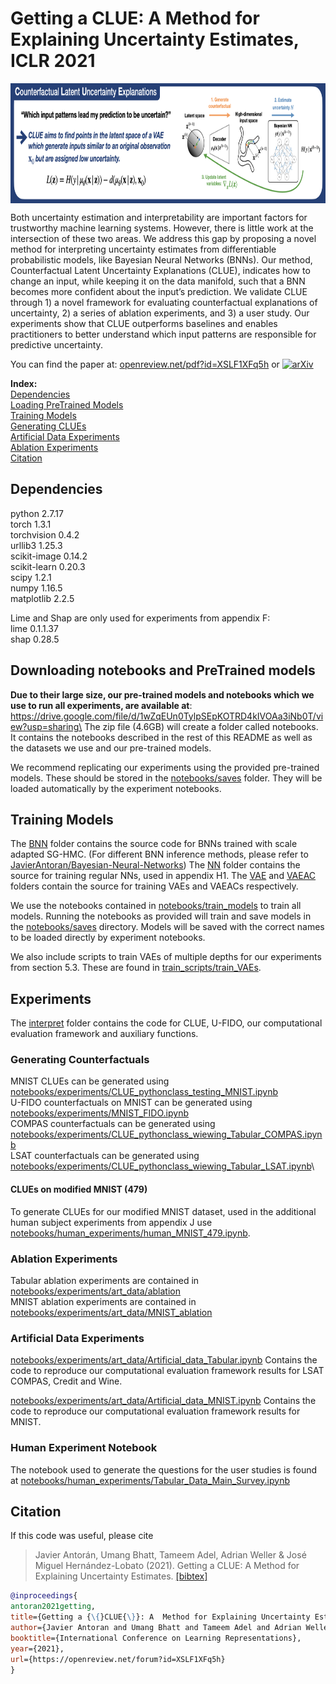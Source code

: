 # Getting a CLUE: A  Method for Explaining Uncertainty Estimates, ICLR 2021


<p align="center">
<img align="middle" src="images/method.png" width="827" height="192" alt="motivation image."/>
</p>

Both uncertainty estimation and interpretability are important factors for trustworthy machine learning systems. However, there is little work at the intersection of these two areas. We address this gap by proposing a novel method for interpreting uncertainty estimates from differentiable probabilistic models, like Bayesian Neural Networks (BNNs). Our method, Counterfactual Latent Uncertainty Explanations (CLUE), indicates how to change an input, while keeping it on the data manifold, such that a BNN becomes more confident about the input’s prediction. We validate CLUE through 1) a novel framework for evaluating counterfactual explanations of uncertainty, 2) a series of ablation experiments, and 3) a user study. Our experiments show that CLUE outperforms baselines and enables practitioners to better understand which input patterns are responsible for predictive uncertainty.

You can find the paper at: [openreview.net/pdf?id=XSLF1XFq5h](https://openreview.net/pdf?id=XSLF1XFq5h) or [![arXiv](https://img.shields.io/badge/stat.ML-arXiv%3A2006.06848-B31B1B.svg)](https://arxiv.org/abs/2006.06848)

**Index:**\
[Dependencies](#dependencies)\
[Loading PreTrained Models](#loading-pretrained-models)\
[Training Models](#training-models)\
[Generating CLUEs](#generating-clues)\
[Artificial Data Experiments](#artificial-data-experiments)\
[Ablation Experiments](#ablation-experiments)\
[Citation](#citation)


## Dependencies
python 2.7.17 \
torch 1.3.1 \
torchvision  0.4.2\
urllib3  1.25.3\
scikit-image 0.14.2\
scikit-learn 0.20.3\
scipy  1.2.1\
numpy  1.16.5 \
matplotlib  2.2.5

Lime and Shap are only used for experiments from appendix F:\
lime  0.1.1.37\
shap  0.28.5

## Downloading notebooks and PreTrained models

**Due to their large size, our pre-trained models and notebooks which we use to run all experiments, are available at**: https://drive.google.com/file/d/1wZqEUn0TylpSEpKOTRD4kIVOAa3iNb0T/view?usp=sharing\
The zip file (4.6GB) will create a folder called notebooks. It contains the notebooks 
described in the rest of this README as well as the datasets we use and our pre-trained models.

We recommend replicating our experiments using the provided pre-trained 
models. These should be stored in the [notebooks/saves](notebooks/saves) folder.
They will be loaded automatically by the experiment notebooks. 



## Training Models

The [BNN](BNN) folder contains the source code for BNNs trained with scale adapted SG-HMC. (For different BNN inference methods, please refer to [JavierAntoran/Bayesian-Neural-Networks](https://github.com/JavierAntoran/Bayesian-Neural-Networks))
The [NN](NN) folder contains the source for training regular NNs, used in appendix H1.
The [VAE](VAE) and [VAEAC](VAEAC) folders contain the source for training VAEs and VAEACs respectively.

We use the notebooks contained in [notebooks/train_models](notebooks/train_models) to train all models.
Running the notebooks as provided will train and save models in the [notebooks/saves](notebooks/saves)
directory. Models will be saved with the correct names to be loaded directly
by experiment notebooks. 

We also include scripts to train VAEs of multiple depths for our experiments from section 5.3.
These are found in [train_scripts/train_VAEs](train_scripts/train_VAEs).

## Experiments

The [interpret](interpret) folder contains the code for CLUE, U-FIDO, our computational evaluation framework
and auxiliary functions.

### Generating Counterfactuals

MNIST CLUEs can be generated using [notebooks/experiments/CLUE_pythonclass_testing_MNIST.ipynb](notebooks/experiments/CLUE_pythonclass_testing_MNIST.ipynb)\
U-FIDO counterfactuals on MNIST can be generated using [notebooks/experiments/MNIST_FIDO.ipynb](notebooks/experiments/MNIST_FIDO.ipynb)\
COMPAS counterfactuals can be generated using [notebooks/experiments/CLUE_pythonclass_wiewing_Tabular_COMPAS.ipynb](notebooks/experiments/CLUE_pythonclass_wiewing_Tabular_COMPAS.ipynb)\
LSAT counterfactuals can be generated using [notebooks/experiments/CLUE_pythonclass_wiewing_Tabular_LSAT.ipynb](notebooks/experiments/CLUE_pythonclass_wiewing_Tabular_LSAT.ipynb)\

#### CLUEs on modified MNIST (479)

To generate CLUEs for our modified MNIST dataset, used in the additional
human subject experiments from appendix J use [notebooks/human_experiments/human_MNIST_479.ipynb](notebooks/human_experiments/human_MNIST_479.ipynb).


### Ablation Experiments

Tabular ablation experiments are contained in [notebooks/experiments/art_data/ablation](notebooks/experiments/ablation)\
MNIST ablation experiments are contained in [notebooks/experiments/art_data/MNIST_ablation](notebooks/experiments/MNIST_ablation)


### Artificial Data Experiments

[notebooks/experiments/art_data/Artificial_data_Tabular.ipynb](notebooks/experiments/art_data/Artificial_data_Tabular.ipynb)
Contains the code to reproduce our computational evaluation framework results for LSAT COMPAS, Credit and Wine.


[notebooks/experiments/art_data/Artificial_data_MNIST.ipynb](notebooks/experiments/art_data/Artificial_data_MNIST.ipynb)
Contains the code to reproduce our computational evaluation framework results for MNIST.

### Human Experiment Notebook

The notebook used to generate the questions for the user studies is found at [notebooks/human_experiments/Tabular_Data_Main_Survey.ipynb](notebooks/human_experiments/Tabular_Data_Main_Survey.ipynb)


## Citation

If this code was useful, please cite

> Javier Antorán, Umang Bhatt, Tameem Adel, Adrian Weller & José Miguel Hernández-Lobato (2021). Getting a CLUE: A  Method for Explaining Uncertainty Estimates. [[bibtex]](antoran2020getting.bib)

```bibtex
@inproceedings{
antoran2021getting,
title={Getting a {\{}CLUE{\}}: A  Method for Explaining Uncertainty Estimates},
author={Javier Antoran and Umang Bhatt and Tameem Adel and Adrian Weller and Jos{\'e} Miguel Hern{\'a}ndez-Lobato},
booktitle={International Conference on Learning Representations},
year={2021},
url={https://openreview.net/forum?id=XSLF1XFq5h}
}
``` 